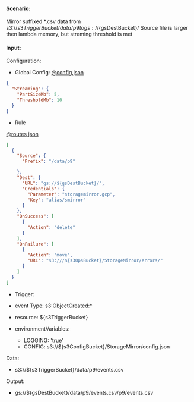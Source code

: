 #### Scenario:

Mirror suffixed *.csv data from s3://${s3TriggerBucket}/data/p9 to gs://${gsDestBucket}/
Source file is larger then lambda memory, but streming threshold is met

#### Input:

Configuration:

* Global Config: [@config,json](../../../config/s3.json)
```json
{
  "Streaming": {
    "PartSizeMb": 5,
    "ThresholdMb": 10
  }
}
```


* Rule

[@routes,json](rule.json)
```json
[
  {
    "Source": {
      "Prefix": "/data/p9"

    },
    "Dest": {
      "URL": "gs://${gsDestBucket}/",
      "Credentials": {
        "Parameter": "storagemirror.gcp",
        "Key": "alias/smirror"
      }
    },
    "OnSuccess": [
      {
        "Action": "delete"
      }
    ],
    "OnFailure": [
      {
        "Action": "move",
        "URL": "s3:///${s3OpsBucket}/StorageMirror/errors/"
      }
    ]
  }
]
```

* Trigger:

* event Type: s3:ObjectCreated:*
* resource: ${s3TriggerBucket}
* environmentVariables:
  - LOGGING: 'true'
  - CONFIG: s3://${s3ConfigBucket}/StorageMirror/config.json
 
Data:
- s3://${s3TriggerBucket}/data/p9/events.csv


Output:
- gs://${gsDestBucket}/data/p9/events.csv/p9/events.csv